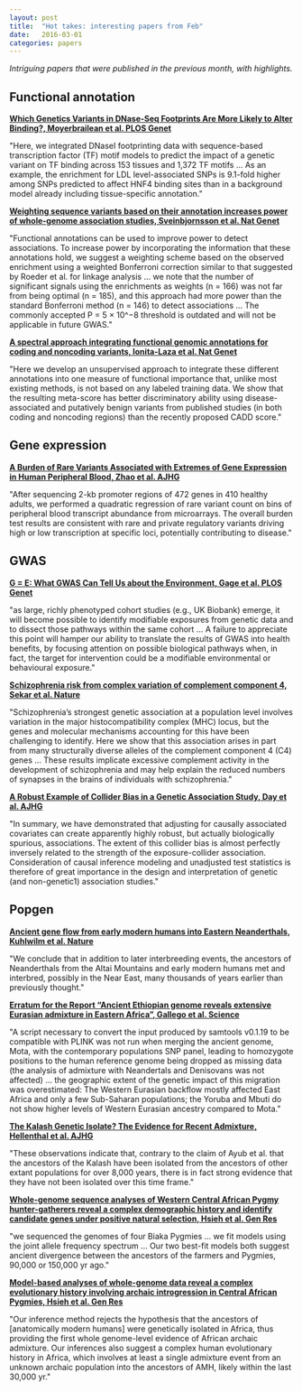 ```yaml
---
layout: post
title:  "Hot takes: interesting papers from Feb"
date:   2016-03-01
categories: papers
---
```


*Intriguing papers that were published in the previous month, with highlights.*

## Functional annotation

**[Which Genetics Variants in DNase-Seq Footprints Are More Likely to Alter Binding?, Moyerbrailean et al. PLOS Genet](http://journals.plos.org/plosgenetics/article?id=10.1371%2Fjournal.pgen.1005875)**

"Here, we integrated DNaseI footprinting data with sequence-based transcription factor (TF) motif models to predict the impact of a genetic variant on TF binding across 153 tissues and 1,372 TF motifs ... As an example, the enrichment for LDL level-associated SNPs is 9.1-fold higher among SNPs predicted to affect HNF4 binding sites than in a background model already including tissue-specific annotation."

**[Weighting sequence variants based on their annotation increases power of whole-genome association studies, Sveinbjornsson et al. Nat Genet](http://www.nature.com/ng/journal/v48/n3/full/ng.3507.html)**

"Functional annotations can be used to improve power to detect associations. To increase power by incorporating the information that these annotations hold, we suggest a weighting scheme based on the observed enrichment using a weighted Bonferroni correction similar to that suggested by Roeder et al. for linkage analysis ... we note that the number of significant signals using the enrichments as weights (n = 166) was not far from being optimal (n = 185), and this approach had more power than the standard Bonferroni method (n = 146) to detect associations ... The commonly accepted P = 5 × 10^−8 threshold is outdated and will not be applicable in future GWAS."

**[A spectral approach integrating functional genomic annotations for coding and noncoding variants, Ionita-Laza et al. Nat Genet](http://www.nature.com/ng/journal/v48/n2/full/ng.3477.html)**

"Here we develop an unsupervised approach to integrate these different annotations into one measure of functional importance that, unlike most existing methods, is not based on any labeled training data. We show that the resulting meta-score has better discriminatory ability using disease-associated and putatively benign variants from published studies (in both coding and noncoding regions) than the recently proposed CADD score."

## Gene expression

**[A Burden of Rare Variants Associated with Extremes of Gene Expression in Human Peripheral Blood, Zhao et al. AJHG](http://www.cell.com/ajhg/abstract/S0002-9297(16)00004-5)**

"After sequencing 2-kb promoter regions of 472 genes in 410 healthy adults, we performed a quadratic regression of rare variant count on bins of peripheral blood transcript abundance from microarrays. The overall burden test results are consistent with rare and private regulatory variants driving high or low transcription at specific loci, potentially contributing to disease."

## GWAS

**[G = E: What GWAS Can Tell Us about the Environment, Gage et al. PLOS Genet](http://journals.plos.org/plosgenetics/article?id=10.1371%2Fjournal.pgen.1005765)**

"as large, richly phenotyped cohort studies (e.g., UK Biobank) emerge, it will become possible to identify modifiable exposures from genetic data and to dissect those pathways within the same cohort ... A failure to appreciate this point will hamper our ability to translate the results of GWAS into health benefits, by focusing attention on possible biological pathways when, in fact, the target for intervention could be a modifiable environmental or behavioural exposure."

**[Schizophrenia risk from complex variation of complement component 4, Sekar et al. Nature](http://www.nature.com/nature/journal/v530/n7589/full/nature16549.html)**

"Schizophrenia’s strongest genetic association at a population level involves variation in the major histocompatibility complex (MHC) locus, but the genes and molecular mechanisms accounting for this have been challenging to identify. Here we show that this association arises in part from many structurally diverse alleles of the complement component 4 (C4) genes ... These results implicate excessive complement activity in the development of schizophrenia and may help explain the reduced numbers of synapses in the brains of individuals with schizophrenia."

**[A Robust Example of Collider Bias in a Genetic Association Study, Day et al. AJHG](http://www.cell.com/ajhg/fulltext/S0002-9297(15)00514-5)**

"In summary, we have demonstrated that adjusting for causally associated covariates can create apparently highly robust, but actually biologically spurious, associations. The extent of this collider bias is almost perfectly inversely related to the strength of the exposure-collider association. Consideration of causal inference modeling and unadjusted test statistics is therefore of great importance in the design and interpretation of genetic (and non-genetic1) association studies."

## Popgen

**[Ancient gene flow from early modern humans into Eastern Neanderthals, Kuhlwilm et al. Nature](http://www.nature.com/nature/journal/v530/n7591/full/nature16544.html)**

"We conclude that in addition to later interbreeding events, the ancestors of Neanderthals from the Altai Mountains and early modern humans met and interbred, possibly in the Near East, many thousands of years earlier than previously thought."

**[Erratum for the Report “Ancient Ethiopian genome reveals extensive Eurasian admixture in Eastern Africa”, Gallego et al. Science](http://science.sciencemag.org/content/351/6275/aaf3945)**

"A script necessary to convert the input produced by samtools v0.1.19 to be compatible with PLINK was not run when merging the ancient genome, Mota, with the contemporary populations SNP panel, leading to homozygote positions to the human reference genome being dropped as missing data (the analysis of admixture with Neandertals and Denisovans was not affected) ... the geographic extent of the genetic impact of this migration was overestimated: The Western Eurasian backflow mostly affected East Africa and only a few Sub-Saharan populations; the Yoruba and Mbuti do not show higher levels of Western Eurasian ancestry compared to Mota."

**[The Kalash Genetic Isolate? The Evidence for Recent Admixture, Hellenthal et al. AJHG](http://www.cell.com/ajhg/fulltext/S0002-9297(16)00011-2)**

"These observations indicate that, contrary to the claim of Ayub et al. that the ancestors of the Kalash have been isolated from the ancestors of other extant populations for over 8,000 years, there is in fact strong evidence that they have not been isolated over this time frame."

**[Whole-genome sequence analyses of Western Central African Pygmy hunter-gatherers reveal a complex demographic history and identify candidate genes under positive natural selection, Hsieh et al. Gen Res](http://genome.cshlp.org/content/26/3/279.full)**

"we sequenced the genomes of four Biaka Pygmies ... we fit models using the joint allele frequency spectrum ... Our two best-fit models both suggest ancient divergence between the ancestors of the farmers and Pygmies, 90,000 or 150,000 yr ago."

**[Model-based analyses of whole-genome data reveal a complex evolutionary history involving archaic introgression in Central African Pygmies, Hsieh et al. Gen Res](http://genome.cshlp.org/content/26/3/291.full)**

"Our inference method rejects the hypothesis that the ancestors of [anatomically modern humans] were genetically isolated in Africa, thus providing the first whole genome-level evidence of African archaic admixture. Our inferences also suggest a complex human evolutionary history in Africa, which involves at least a single admixture event from an unknown archaic population into the ancestors of AMH, likely within the last 30,000 yr."